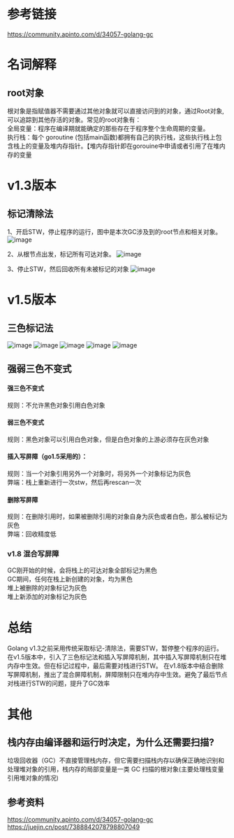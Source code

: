 # 参考链接
https://community.apinto.com/d/34057-golang-gc

# 名词解释
## root对象
根对象是指赋值器不需要通过其他对象就可以直接访问到的对象，通过Root对象, 可以追踪到其他存活的对象。常见的root对象有：  
全局变量：程序在编译期就能确定的那些存在于程序整个生命周期的变量。  
执行栈：每个 goroutine (包括main函数)都拥有自己的执行栈，这些执行栈上包含栈上的变量及堆内存指针。【堆内存指针即在gorouine中申请或者引用了在堆内存的变量  

# v1.3版本
## 标记清除法
1、开启STW，停止程序的运行，图中是本次GC涉及到的root节点和相关对象。
![image](https://github.com/user-attachments/assets/12c2aa8d-c525-4227-9f1e-9f331b145f46)

2、从根节点出发，标记所有可达对象。
![image](https://github.com/user-attachments/assets/0ac95124-22a8-41fd-b5fb-cd08cbcc4009)

3、停止STW，然后回收所有未被标记的对象
![image](https://github.com/user-attachments/assets/f43ff209-8044-4088-ac9a-e0786544fe97)

# v1.5版本
## 三色标记法
![image](https://github.com/user-attachments/assets/c8c58451-bc08-4b1a-a438-ff9444efdd6e)
![image](https://github.com/user-attachments/assets/422b01dc-cbca-48e1-a12d-a9f1f7b7d6e7)
![image](https://github.com/user-attachments/assets/b3db463c-bc74-4b9d-97a4-7497d433b1ac)
![image](https://github.com/user-attachments/assets/2b5ef553-af71-49e6-ae71-169fc31328af)
![image](https://github.com/user-attachments/assets/74e22206-e209-405e-b99c-7aac8d49ccdf)

## 强弱三色不变式
#### 强三色不变式
规则：不允许黑色对象引用白色对象
#### 弱三色不变式
规则：黑色对象可以引用白色对象，但是白色对象的上游必须存在灰色对象  

#### 插入写屏障（go1.5采用的）：
规则：当一个对象引用另外一个对象时，将另外一个对象标记为灰色  
弊端：栈上重新进行一次stw，然后再rescan一次  

#### 删除写屏障
规则：在删除引用时，如果被删除引用的对象自身为灰色或者白色，那么被标记为灰色    
弊端：回收精度低  

### v1.8 混合写屏障
GC刚开始的时候，会将栈上的可达对象全部标记为黑色    
GC期间，任何在栈上新创建的对象，均为黑色    
堆上被删除的对象标记为灰色  
堆上新添加的对象标记为灰色  

# 总结
Golang v1.3之前采用传统采取标记-清除法，需要STW，暂停整个程序的运行。
在v1.5版本中，引入了三色标记法和插入写屏障机制，其中插入写屏障机制只在堆内存中生效。但在标记过程中，最后需要对栈进行STW。
在v1.8版本中结合删除写屏障机制，推出了混合屏障机制，屏障限制只在堆内存中生效。避免了最后节点对栈进行STW的问题，提升了GC效率

# 其他
## 栈内存由编译器和运行时决定，为什么还需要扫描?
垃圾回收器（GC）不直接管理栈内存，但它需要扫描栈内存以确保正确地识别和处理堆对象的引用，栈内存的局部变量是一类 GC 扫描的根对象(主要处理栈变量引用堆对象的情况)    


## 参考资料
https://community.apinto.com/d/34057-golang-gc  
https://juejin.cn/post/7388842078798807049  

